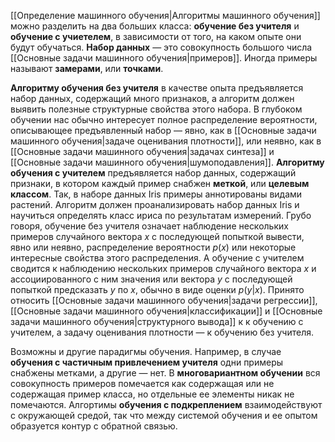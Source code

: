  [[Определение машинного обучения|Алгоритмы машинного обучения]] можно разделить на два больших класса: **обучение без учителя** и **обучение с учиетелем**, в зависимости от того, на каком опыте они будут обучаться.
**Набор данных** — это совокупность большого числа [[Основные задачи машинного обучения|примеров]]. Иногда примеры называют **замерами**, или **точками**.

**Алгоритму обучения без учителя** в качестве опыта предъявляется набор данных, содержащий много признаков, а алгоритм должен выявить полезные структурные свойства этого набора. В глубоком обучении нас обычно интересует полное распределение вероятности, описывающее предъявленный набор — явно, как в [[Основные задачи машинного обучения|задаче оценивания плотности]], или неявно, как в [[Основные задачи машинного обучения|задачах синтеза]] и [[Основные задачи машинного обучения|шумоподавления]].
**Алгоритму обучения с учителем** предъявляется набор данных, содержащий признаки, в котором каждый пример снабжен **меткой**, или **целевым классом**. Так, в наборе данных Iris примеры аннотированы видами растений. Алгоритм должен проанализировать набор данных Iris и научиться определять класс ириса по результатам измерений.
Грубо говоря, обучение без учителя означает наблюдение нескольких примеров случайного вектора $x$ с последующей попыткой вывести, явно или неявно, распределение вероятности $p(x)$ или некоторые интересные свойства этого распределения. А обучение с учителем сводится к наблюдению нескольких примеров случайного вектора $x$ и ассоциированного с ним значения или вектора $y$ с последующей попыткой предсказать $y$ по $x$, обычно в виде оценки $p(y|x)$.
Принято относить [[Основные задачи машинного обучения|задачи регрессии]], [[Основные задачи машинного обучения|классификации]] и [[Основные задачи машинного обучения|структурного вывода]] к к обучению с учителем, а задачу оценивания плотности — к обучению без учителя.

Возможны и другие парадигмы обучения. Например, в случае **обучения с частичным привлечением учителя** одни примеры снабжены метками, а другие — нет. В **многовариантном обучении** вся совокупность примеров помечается как содержащая или не содержащая пример класса, но отдельные ее элементы никак не помечаются.
Алгортимы **обучения с подкреплением** взаимодействуют с окружающей средой, так что между системой обучения и ее опытом образуется контур с обратной связью.